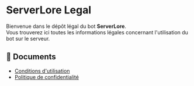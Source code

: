 # ServerLore Legal

Bienvenue dans le dépôt légal du bot **ServerLore**.  
Vous trouverez ici toutes les informations légales concernant l'utilisation du bot sur le serveur.

## 📄 Documents

- [Conditions d'utilisation](conditions%20d'utilisation)
- [Politique de confidentialité](politique%20de%20confidentialité)
